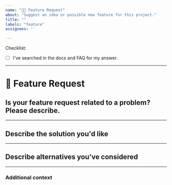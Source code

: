 ```yaml
---
name: "🚀🆕 Feature Request"
about: "Suggest an idea or possible new feature for this project."
title: ""
labels: "feature"
assignees: ''

---
```


Checklist:

* [ ] I've searched in the docs and FAQ for my answer.

---

# **🚀 Feature Request**

## **Is your feature request related to a problem? Please describe.**
<!-- A clear and concise description of what the problem is. Ex. I'm always frustrated when [...] -->

---

## **Describe the solution you'd like**
<!-- A clear and concise description of what you want to happen. -->

---

## **Describe alternatives you've considered**
<!-- A clear and concise description of any alternative solutions or features you've considered. -->

---

### **Additional context**
<!-- Add any other context or additional information about the problem here.-->
